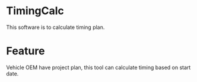 # TimingCalc
This software is to calculate timing plan.
# Feature
Vehicle OEM have project plan, this tool can calculate timing based on start date.